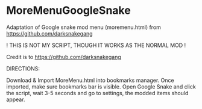 # MoreMenuGoogleSnake
Adaptation of Google snake mod menu (moremenu.html) from https://github.com/darksnakegang

! THIS IS NOT MY SCRIPT, THOUGH IT WORKS AS THE NORMAL MOD !

Credit is to https://github.com/darksnakegang

DIRECTIONS:


Download & Import MoreMenu.html into bookmarks manager.
Once imported, make sure bookmarks bar is visible.
Open Google Snake and click the script, wait 3-5 seconds and go to settings, the modded items should appear.

